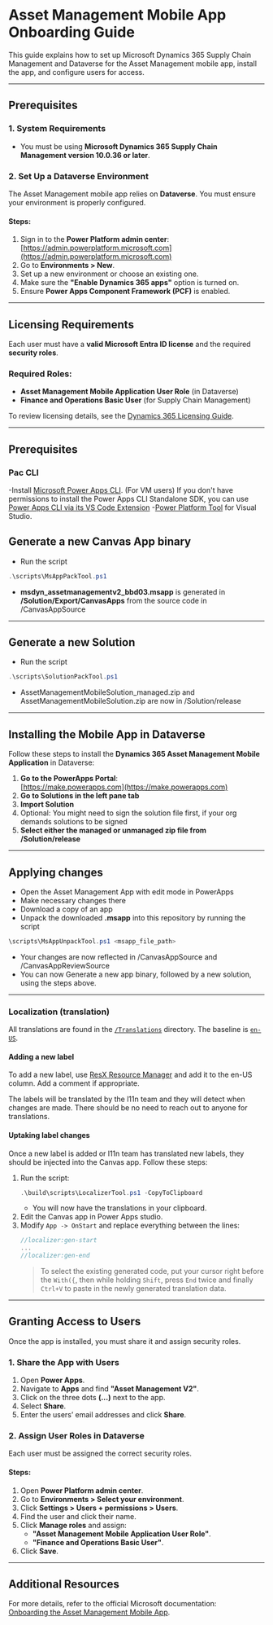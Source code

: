 # Asset Management Mobile App Onboarding Guide

This guide explains how to set up Microsoft Dynamics 365 Supply Chain Management and Dataverse for the Asset Management mobile app, install the app, and configure users for access.

---

## Prerequisites

### 1. System Requirements
- You must be using **Microsoft Dynamics 365 Supply Chain Management version 10.0.36 or later**.

### 2. Set Up a Dataverse Environment
The Asset Management mobile app relies on **Dataverse**. You must ensure your environment is properly configured.

#### Steps:
1. Sign in to the **Power Platform admin center**:  
   [https://admin.powerplatform.microsoft.com](https://admin.powerplatform.microsoft.com)
2. Go to **Environments > New**.
3. Set up a new environment or choose an existing one.
4. Make sure the **"Enable Dynamics 365 apps"** option is turned on.
5. Ensure **Power Apps Component Framework (PCF)** is enabled.

---

## Licensing Requirements
Each user must have a **valid Microsoft Entra ID license** and the required **security roles**.

### Required Roles:
- **Asset Management Mobile Application User Role** (in Dataverse)
- **Finance and Operations Basic User** (for Supply Chain Management)

To review licensing details, see the [Dynamics 365 Licensing Guide](https://go.microsoft.com/fwlink/?LinkId=866544).

---
## Prerequisites
### Pac CLI
-Install [Microsoft Power Apps CLI](https://aka.ms/PowerAppsCLI).
   (For VM users) If you don't have permissions to install the Power Apps CLI Standalone SDK, you can use [Power Apps CLI via its VS Code Extension](https://docs.microsoft.com/en-us/powerapps/developer/data-platform/powerapps-cli?WT.mc_id=BA-MVP-5004107#using-power-platform-vs-code-extension)
-[Power Platform Tool](https://dev.azure.com/dynamicscrm/_apis/resources/Containers/17976494/ArtifactsRelease?itemPath=ArtifactsRelease%2FRelease%2FCdsVSToolKit%2F2019%2FCRMDeveloperTools%2FRelease%2FPowerPlatformTools.vsix) for Visual Studio.
## Generate a new Canvas App binary
- Run the script 
```powershell
.\scripts\MsAppPackTool.ps1
```
- **msdyn_assetmanagementv2_bbd03.msapp**  is generated in **/Solution/Export/CanvasApps** from the source code in /CanvasAppSource

---

## Generate a new Solution
- Run the script 
```powershell
.\scripts\SolutionPackTool.ps1
``` 
- AssetManagementMobileSolution_managed.zip and AssetManagementMobileSolution.zip are now in /Solution/release
---

## Installing the Mobile App in Dataverse

Follow these steps to install the **Dynamics 365 Asset Management Mobile Application** in Dataverse:

1. **Go to the PowerApps Portal**:  
   [https://make.powerapps.com](https://make.powerapps.com)
2. **Go to Solutions in the left pane tab**
3. **Import Solution**
4. Optional: You might need to sign the solution file first, if your org demands solutions to be signed
5. **Select either the managed or unmanaged zip file from /Solution/release**

---

## Applying changes
- Open the Asset Management App with edit mode in PowerApps
- Make necessary changes there
- Download a copy of an app
- Unpack the downloaded **.msapp** into this repository by running the script
```powershell
\scripts\MsAppUnpackTool.ps1 <msapp_file_path>
```
- Your changes are now reflected in /CanvasAppSource and /CanvasAppReviewSource
- You can now Generate a new app binary, followed by a new solution, using the steps above.
---

### Localization (translation)

All translations are found in the [`/Translations`](/Translations/) directory. The baseline is [`en-US`](/Translations/Labels.en-US.resx).

#### Adding a new label

To add a new label, use [ResX Resource Manager](https://github.com/dotnet/ResXResourceManager) and add it to the en-US column. Add a comment if appropriate.

The labels will be translated by the l11n team and they will detect when changes are made. There should be no need to reach out to anyone for translations.

#### Uptaking label changes

Once a new label is added or l11n team has translated new labels, they should be injected into the Canvas app. Follow these steps:

1. Run the script:
   ```powershell
   .\build\scripts\LocalizerTool.ps1 -CopyToClipboard
   ```
   * You will now have the translations in your clipboard.
2. Edit the Canvas app in Power Apps studio.
3. Modify `App -> OnStart` and replace everything between the lines:
   ```csharp
   //localizer:gen-start
   ...
   //localizer:gen-end
   ```
   > To select the existing generated code, put your cursor right before the `With({`, then while holding `Shift`, press `End` twice and finally `Ctrl+V` to paste in the newly generated translation data.

---

## Granting Access to Users

Once the app is installed, you must share it and assign security roles.

### 1. Share the App with Users
1. Open **Power Apps**.
2. Navigate to **Apps** and find **"Asset Management V2"**.
3. Click on the three dots **(...)** next to the app.
4. Select **Share**.
5. Enter the users’ email addresses and click **Share**.

### 2. Assign User Roles in Dataverse
Each user must be assigned the correct security roles.

#### Steps:
1. Open **Power Platform admin center**.
2. Go to **Environments > Select your environment**.
3. Click **Settings > Users + permissions > Users**.
4. Find the user and click their name.
5. Click **Manage roles** and assign:
   - **"Asset Management Mobile Application User Role"**.
   - **"Finance and Operations Basic User"**.
6. Click **Save**.

---

## Additional Resources
For more details, refer to the official Microsoft documentation:  
[Onboarding the Asset Management Mobile App](https://learn.microsoft.com/en-us/dynamics365/supply-chain/asset-management/asset-management-mobile-app/onboard-app).
